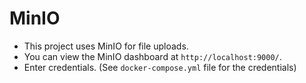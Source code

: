 # MinIO

- This project uses MinIO for file uploads.
- You can view the MinIO dashboard at `http://localhost:9000/`.
- Enter credentials. (See `docker-compose.yml` file for the credentials)
